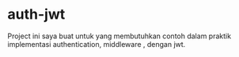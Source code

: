 # auth-jwt
Project ini saya buat untuk yang membutuhkan contoh dalam praktik implementasi authentication, middleware , dengan jwt.
